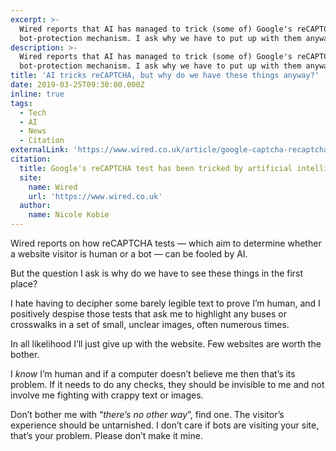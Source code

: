```yaml
---
excerpt: >-
  Wired reports that AI has managed to trick (some of) Google's reCAPTCHA,
  bot-protection mechanism. I ask why we have to put up with them anyway.
description: >-
  Wired reports that AI has managed to trick (some of) Google's reCAPTCHA,
  bot-protection mechanism. I ask why we have to put up with them anyway.
title: 'AI tricks reCAPTCHA, but why do we have these things anyway?'
date: 2019-03-25T09:30:00.000Z
inline: true
tags:
  - Tech
  - AI
  - News
  - Citation
externalLink: 'https://www.wired.co.uk/article/google-captcha-recaptcha'
citation:
  title: Google's reCAPTCHA test has been tricked by artificial intelligence
  site:
    name: Wired
    url: 'https://www.wired.co.uk'
  author:
    name: Nicole Kobie
---
```

Wired reports on how reCAPTCHA tests — which aim to determine whether a website visitor is human or a bot — can be fooled by AI. 

But the question I ask is why do we have to see these things in the first place?

I hate having to decipher some barely legible text to prove I’m human, and I positively despise those tests that ask me to highlight any buses or crosswalks in a set of small, unclear images, often numerous times. 

In all likelihood I’ll just give up with the website. Few websites are worth the bother.

I _know_ I’m human and if a computer doesn’t believe me then that’s its problem. If it needs to do any checks, they should be invisible to me and not involve me fighting with crappy text or images.

Don’t bother me with “_there’s no other way_”, find one. The visitor’s experience should be untarnished. I don’t care if bots are visiting your site, that’s your problem. Please don’t make it mine.




